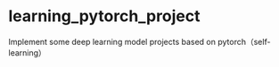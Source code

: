 # learning_pytorch_project
Implement some deep learning model projects based on pytorch（self-learning）
